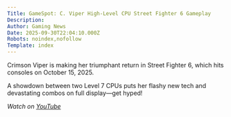 ```yaml
---
Title: GameSpot: C. Viper High-Level CPU Street Fighter 6 Gameplay
Description: 
Author: Gaming News
Date: 2025-09-30T22:04:10.000Z
Robots: noindex,nofollow
Template: index
---
```

<p>Crimson Viper is making her triumphant return in Street Fighter 6, which hits consoles on October 15, 2025.</p>

<p>A showdown between two Level 7 CPUs puts her flashy new tech and devastating combos on full display—get hyped!</p>

<p><em>Watch on <a href="https://www.youtube.com/watch?v=e_GPmCW55-A" rel="noopener noreferrer">YouTube</a></em></p>

